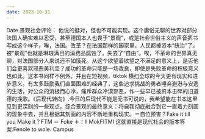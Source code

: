 ```yaml
---
date: 2023-10-31
---
```


Date 景观社会评论： 他说的挺对，但也不可能实现。这个庸俗无聊的世界对部分法国人确实难以忍受，甚至德国本人也畏于“景观”，或是社会世俗主义的声音把书写成这个样子，唉，法国。改革？在法国那样的国家里，人民都被资本“统治”了，被“景观”也就是琳琅满目的消费品腐蚀了，失去了“自由”。唉，不革命的世界真无聊，对法国部分人来说还不如饿死。从这个欲望着欲望之不满足的意义上，是否他们会更喜欢邪恶美利坚？成功的革命只能是一场改良，即使是失败革命的积极意义也如此。这本书同样不例外，并且在短视频，tiktok 横扫全球的今天更有现实和进步意义。有太多鼓励我们直面困难的经典了，这些追求挑战的勇者唾弃避港与安逸的生活，对公众的消极而心冷，痛斥群众冷漠邪恶，作一些早已被资本击碎的旧道德的挽歌。《后现代转向》.今日的后现代不能是无书可说的，我希望能在书本这里见到更深刻的一些观点。综合景观的最终意义：将自我彻底融合到它一直着力刻画的现象中去，并且根据其刻画的内容不断地重构现实。＝自位预害？Fake it till you Make it？FTM ＝ Foke ＋：ll MokFITMI 这就直接是现代社会的版本答案.Fenole to wole. Campus
